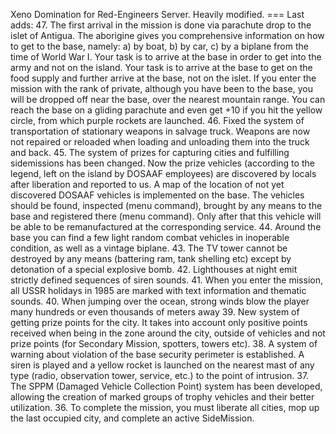 Xeno Domination for Red-Engineers Server. Heavily modified.
=== Last adds:
47. The first arrival in the mission is done via parachute drop to the islet of Antigua. The aborigine gives you comprehensive information on how to get to the base, namely: a) by boat, b) by car, c) by a biplane from the time of World War I. Your task is to arrive at the base in order to get into the army and not on the island. Your task is to arrive at the base to get on the food supply and further arrive at the base, not on the islet. If you enter the mission with the rank of private, although you have been to the base, you will be dropped off near the base, over the nearest mountain range. You can reach the base on a gliding parachute and even get +10 if you hit the yellow circle, from which purple rockets are launched.
46. Fixed the system of transportation of stationary weapons in salvage truck. Weapons are now not repaired or reloaded when loading and unloading them into the truck and back.
45. The system of prizes for capturing cities and fulfilling sidemissions has been changed. Now the prize vehicles (according to the legend, left on the island by DOSAAF employees) are discovered by locals after liberation and reported to us. A map of the location of not yet discovered DOSAAF vehicles is implemented on the base. The vehicles should be found, inspected (menu command), brought by any means to the base and registered there (menu command). Only after that this vehicle will be able to be remanufactured at the corresponding service.
44. Around the base you can find a few light random combat vehicles in inoperable condition, as well as a vintage biplane.
43. The TV tower cannot be destroyed by any means (battering ram, tank shelling etc) except by detonation of a special explosive bomb.
42. Lighthouses at night emit strictly defined sequences of siren sounds.
41. When you enter the mission, all USSR holidays in 1985 are marked with text information and thematic sounds.
40. When jumping over the ocean, strong winds blow the player many hundreds or even thousands of meters away
39. New system of getting prize points for the city. It takes into account only positive points received when being in the zone around the city, outside of vehicles and not prize points (for Secondary Mission, spotters, towers etc).
38. A system of warning about violation of the base security perimeter is established. A siren is played and a yellow rocket is launched on the nearest mast of any type (radio, observation tower, service, etc.) to the point of intrusion.
37. The SPPM (Damaged Vehicle Collection Point) system has been developed, allowing the creation of marked groups of trophy vehicles and their better utilization.
36. To complete the mission, you must liberate all cities, mop up the last occupied city, and complete an active SideMission.
